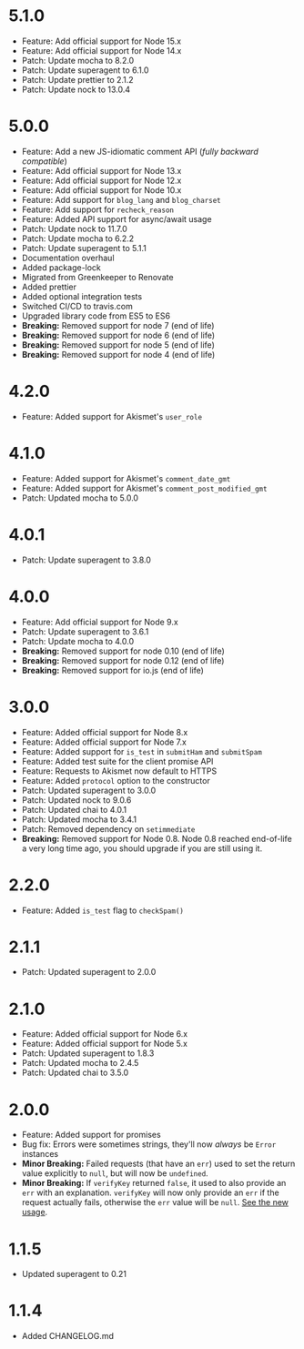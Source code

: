 5.1.0
=====

* Feature: Add official support for Node 15.x
* Feature: Add official support for Node 14.x
* Patch: Update mocha to 8.2.0
* Patch: Update superagent to 6.1.0
* Patch: Update prettier to 2.1.2
* Patch: Update nock to 13.0.4

5.0.0
=====

* Feature: Add a new JS-idiomatic comment API (*fully backward compatible*)
* Feature: Add official support for Node 13.x
* Feature: Add official support for Node 12.x
* Feature: Add official support for Node 10.x
* Feature: Add support for `blog_lang` and `blog_charset`
* Feature: Add support for `recheck_reason`
* Feature: Added API support for async/await usage
* Patch: Update nock to 11.7.0
* Patch: Update mocha to 6.2.2
* Patch: Update superagent to 5.1.1
* Documentation overhaul
* Added package-lock
* Migrated from Greenkeeper to Renovate
* Added prettier
* Added optional integration tests
* Switched CI/CD to travis.com
* Upgraded library code from ES5 to ES6
* **Breaking:** Removed support for node 7 (end of life)
* **Breaking:** Removed support for node 6 (end of life)
* **Breaking:** Removed support for node 5 (end of life)
* **Breaking:** Removed support for node 4 (end of life)

4.2.0
=====

* Feature: Added support for Akismet's `user_role`

4.1.0
=====

* Feature: Added support for Akismet's `comment_date_gmt`
* Feature: Added support for Akismet's `comment_post_modified_gmt`
* Patch: Updated mocha to 5.0.0

4.0.1
=====

* Patch: Update superagent to 3.8.0

4.0.0
=====

* Feature: Add official support for Node 9.x
* Patch: Update superagent to 3.6.1
* Patch: Update mocha to 4.0.0
* **Breaking:** Removed support for node 0.10 (end of life)
* **Breaking:** Removed support for node 0.12 (end of life)
* **Breaking:** Removed support for io.js (end of life)

3.0.0
=====

* Feature: Added official support for Node 8.x
* Feature: Added official support for Node 7.x
* Feature: Added support for `is_test` in `submitHam` and `submitSpam`
* Feature: Added test suite for the client promise API
* Feature: Requests to Akismet now default to HTTPS
* Feature: Added `protocol` option to the constructor
* Patch: Updated superagent to 3.0.0
* Patch: Updated nock to 9.0.6
* Patch: Updated chai to 4.0.1
* Patch: Updated mocha to 3.4.1
* Patch: Removed dependency on `setimmediate`
* **Breaking:** Removed support for Node 0.8. Node 0.8 reached end-of-life a 
very long time ago, you should upgrade if you are still using it.

2.2.0
=====

* Feature: Added `is_test` flag to `checkSpam()`

2.1.1
=====

* Patch: Updated superagent to 2.0.0

2.1.0
=====

* Feature: Added official support for Node 6.x 
* Feature: Added official support for Node 5.x 
* Patch: Updated superagent to 1.8.3
* Patch: Updated mocha to 2.4.5
* Patch: Updated chai to 3.5.0

2.0.0
=====

* Feature: Added support for promises
* Bug fix: Errors were sometimes strings, they'll now _always_ be `Error` instances
* **Minor Breaking:** Failed requests (that have an `err`) used to set the return value explicitly to `null`, but will now be `undefined`.
* **Minor Breaking:** If `verifyKey` returned `false`, it used to also provide an `err` with an explanation. `verifyKey` will now only provide an `err` if the request actually fails, otherwise the `err` value will be `null`. [See the new usage](https://github.com/chrisfosterelli/akismet-api#verifying-your-key).

1.1.5
=====

* Updated superagent to 0.21

1.1.4
=====

* Added CHANGELOG.md
